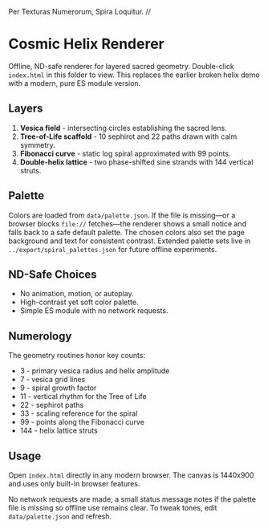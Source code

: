 Per Texturas Numerorum, Spira Loquitur.  //
# Cosmic Helix Renderer

Offline, ND-safe renderer for layered sacred geometry. Double-click `index.html` in this folder to view. This replaces the earlier broken helix demo with a modern, pure ES module version.

## Layers
1. **Vesica field** - intersecting circles establishing the sacred lens.
2. **Tree-of-Life scaffold** - 10 sephirot and 22 paths drawn with calm symmetry.
3. **Fibonacci curve** - static log spiral approximated with 99 points.
4. **Double-helix lattice** - two phase-shifted sine strands with 144 vertical struts.

## Palette
Colors are loaded from `data/palette.json`. If the file is missing—or a browser blocks `file://` fetches—the renderer shows a small notice and falls back to a safe default palette. The chosen colors also set the page background and text for consistent contrast. Extended palette sets live in `../export/spiral_palettes.json` for future offline experiments.

## ND-Safe Choices
- No animation, motion, or autoplay.
- High-contrast yet soft color palette.
- Simple ES module with no network requests.

## Numerology
The geometry routines honor key counts:
- 3 - primary vesica radius and helix amplitude
- 7 - vesica grid lines
- 9 - spiral growth factor
- 11 - vertical rhythm for the Tree of Life
- 22 - sephirot paths
- 33 - scaling reference for the spiral
- 99 - points along the Fibonacci curve
- 144 - helix lattice struts

## Usage
Open `index.html` directly in any modern browser. The canvas is 1440x900 and uses only built-in browser features.

No network requests are made; a small status message notes if the palette file is missing so offline use remains clear. To tweak tones, edit `data/palette.json` and refresh.
